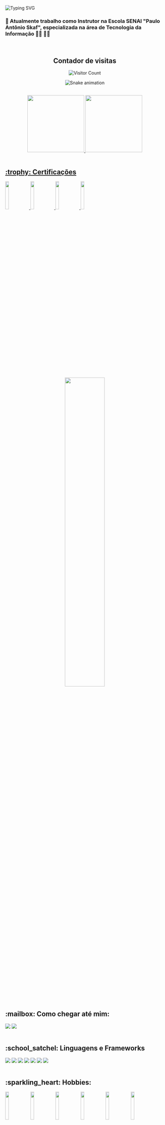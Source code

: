 <img src="https://readme-typing-svg.demolab.com?font=Titillium+Web&weight=500&size=36&duration=3000&pause=500&color=DEDEDE&width=870&height=70&lines=Ol%C3%A1%2C+me+chamo+Odirlei!+;Seja+bem+vindo+ao+meu+perfil+GitHub!%F0%9F%91%8B" alt="Typing SVG" />

### 🔭 Atualmente trabalho como Instrutor na Escola SENAI "Paulo Antônio Skaf", especializada na área de Tecnologia da Informação :man_teacher: :man_technologist:
  <br>

<!--
**odirlei-assis/odirlei-assis** is a ✨ _special_ ✨ repository because its `README.md` (this file) appears on your GitHub profile.

Here are some ideas to get you started:

- 🔭 Atualmente trabalho como Instrutor na Escola SENAI "Paulo Antônio Skaf", especializada na área de Tecnologia da Informação ...
- 🌱 I’m currently learning ...
- 👯 I’m looking to collaborate on ...
- 🤔 I’m looking for help with ...
- 💬 Ask me about ...
- 📫 Como chegar até mim: ...
- 😄 Pronouns: ...
- ⚡ Fun fact: ...
-->

<div align="center">
  <h2>Contador de visitas</h2> 
  
  ![Visitor Count](https://profile-counter.glitch.me/odirlei-assis/count.svg)  

  ![Snake animation](https://github.com/odirlei-assis/odirlei-assis/blob/output/github-contribution-grid-snake.svg)
  
</div>
    <br>

  
<div align="center">
<a href="https://github.com/odirlei-assis">
<img height="180em" src="https://github-readme-stats.vercel.app/api/top-langs/?username=odirlei-assis&layout=compact&langs_count=7&theme=dracula"/>
<img height="180em" src="https://github-readme-stats.vercel.app/api?username=odirlei-assis&show_icons=true&theme=dracula&include_all_commits=true&count_private=true"/>
</div>
    <br>

  
<div>
  <h2>:trophy: Certificações</h2>
  
  <a href="https://www.credly.com/badges/1ebd9810-1c24-4f1a-9a0c-ae5535d0593d/public_url" target="blank">
    <img width="15%" height="15%"  src="https://images.credly.com/size/340x340/images/be8fcaeb-c769-4858-b567-ffaaa73ce8cf/image.png"/>
  </a>  
  
  <a href="https://www.credly.com/badges/289eaa31-cc4d-4734-97a8-69a25b2e37ce/public_url" target="blank">
    <img width="15%" height="15%"  src="https://images.credly.com/size/340x340/images/4136ced8-75d5-4afb-8677-40b6236e2672/azure-ai-fundamentals-600x600.png"/>
  </a>
  
  <a href="https://www.credly.com/badges/be9b0580-ba0e-4a2b-b235-6a222c96e8b1/public_url" target="blank">
    <img width="15%" height="15%"  src="https://images.credly.com/size/220x220/images/fc1352af-87fa-4947-ba54-398a0e63322e/security-compliance-and-identity-fundamentals-600x600.png"/>
  </a>
  
  
  <a href="https://gohorseprocess.com.br/extreme-go-horse-xgh/" target="blank">
    <img width="15%" height="15%"  src="https://mlohrktvfr9b.i.optimole.com/cb:tVDx~16b5e/w:600/h:600/q:mauto/https://www.nerdstickers.com.br/wp-content/uploads/2020/12/adesivo-extreme-go-horse-ns.png"/>
  </a>
</div>
    <br>
      <br>

  
<div align="center">
<img width="50%" height="50%"  src="https://i.kym-cdn.com/photos/images/newsfeed/000/538/716/7f5.gif"/>
</div>
    <br>

  
<h2>:mailbox: Como chegar até mim:</h2>

<a href = "mailto:odirlei_sabella@hotmail.com"><img src="https://img.shields.io/badge/Hotmail-D14836?style=for-the-badge&logo=gmail&logoColor=white" target="_blank"></a>
<a href = "https://www.linkedin.com/in/odirlei-sabella/" target="_blank"><img src="https://img.shields.io/badge/linkedin-%230077B5.svg?&style=for-the-badge&logo=linkedin&logoColor=white"></a>
    <br>
      <br>

  
<div>
  <h2>:school_satchel: Linguagens e Frameworks</h2>
  <img src=https://progress-bar.dev/80?title=HTML />
  <img src=https://progress-bar.dev/80?title=CSS />
  <img src=https://progress-bar.dev/70?title=JAVASCRIPT />
  <img src=https://progress-bar.dev/85?title=CSHARP  />
  <img src=https://progress-bar.dev/70?title=BOOTSTRAP  />
  <img src=https://progress-bar.dev/65?title=ANGULAR  />
  <img src=https://progress-bar.dev/70?title=PHP  />
</div>
    <br>

<div>
<h2>:sparkling_heart: Hobbies:</h2>
  
<img width="15%" height="15%" margin="30px" src="https://upload.wikimedia.org/wikipedia/commons/thumb/f/fc/Valorant_logo_-_pink_color_version.svg/2560px-Valorant_logo_-_pink_color_version.svg.png"/>

<img width="15%" height="15%" src="https://pbs.twimg.com/profile_images/1176916854738022400/Sg7hdyT0_400x400.png"/>
  
<img width="15%" height="15%" src="https://cdn-icons-png.flaticon.com/512/566/566287.png"/>
  
<img width="15%" height="15%" src="https://image.spreadshirtmedia.net/image-server/v1/designs/15116158,width=178,height=178,colors%5B0%5D=141754,colors%5B1%5D=D41C3B.png"/>

<img width="15%" height="15%" src="https://minecraftapk.in/wp-content/uploads/2022/04/kindpng_1650608.png"/>
  
<img width="15%" height="15%" src="https://static.wikia.nocookie.net/logopedia/images/f/f0/CoD_Modern_Warfare_II_%282022%29_logo_%28inverted%29.png/revision/latest/scale-to-width-down/250?cb=20220525030326"/>

</div>
